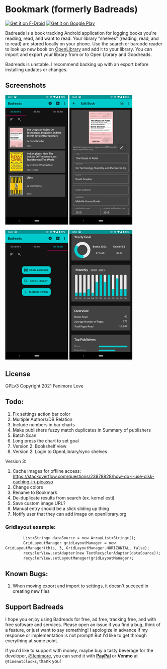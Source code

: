 # Bookmark (formerly Badreads)

[<img src="https://fdroid.gitlab.io/artwork/badge/get-it-on.png"
    alt="Get it on F-Droid"
    height="80">](https://f-droid.org/packages/com.timenotclocks.bookcase)
[<img src="https://play.google.com/intl/en_us/badges/static/images/badges/en_badge_web_generic.png"
      alt="Get it on Google Play"
      height="80">](https://play.google.com/store/apps/details?id=com.timenotclocks.bookcase)


Badreads is a book tracking Android application for logging books
you're reading, read, and want to read. Your library "shelves" (reading, read, and to read)
are stored locally on your phone. Use the search or barcode reader to look up
new book on [OpenLibrary](https://openlibrary.org) and add it to your library. You can
import and export your library from or to Open Library and Goodreads.

Badreads is unstable. I recommend backing up with an export before installing updates or changes.

## Screenshots

<img src="./fastlane/metadata/android/en-US/images/phoneScreenshots/1.png" alt="screenshot 1" width="200"> <img src="./fastlane/metadata/android/en-US/images/phoneScreenshots/2.png" width="200">

<img src="./fastlane/metadata/android/en-US/images/phoneScreenshots/3.png" alt="screenshot 3" width="200"> <img src="./fastlane/metadata/android/en-US/images/phoneScreenshots/4.png" width="200">

## License

GPLv3
Copyright 2021 Fenimore Love

## Todo:
1. Fix settings action bar color
2. Multiple Authors/DB Relation
5. Include numbers in bar charts
6. Make publishers fuzzy match duplicates in Summary of publishers
10. Batch Scan
11. Long press the chart to set goal
8. Version 2: Bookshelf view
9. Version 2: Login to OpenLibrary/sync shelves

Version 3:
1. Cache images for offline access: https://stackoverflow.com/questions/23978828/how-do-i-use-disk-caching-in-picasso
2. Change colors
3. Rename to Bookmark
4. De-duplicate results from search (ex. kornel esti)
5. Save custom image URL?
6. Manual entry should be a slick sliding up thing
7. Notify user that they can add image on openlibrary.org

### Gridlayout example:

```aidl
        List<String> dataSource = new ArrayList<String>();
        GridLayoutManager gridLayoutManager = new GridLayoutManager(this, 3, GridLayoutManager.HORIZONTAL, false);
        recyclerView.setAdapter(new TextRecyclerAdapter(dataSource));
        recyclerView.setLayoutManager(gridLayoutManager);
```

## Known Bugs:

1. When moving export and import to settings, it doesn't succeed in creating new files

## Support Badreads

I hope you enjoy using Badreads for free, ad free, tracking free, and with free software and services.
Please open an issue if you find a bug, think of a feature, or just want to say something!
I apologize in advance if my response or implementation is not prompt! But I'd like to get through everything at some point.

If you'd like to support with money, maybe buy a tasty beverage for the developer, [@fenimore](https://github.com/fenimore),
you can send it with **[PayPal](https://www.paypal.com/paypalme/timenotclocks)** or **Venmo** at `@timenotclocks`, thank you!
